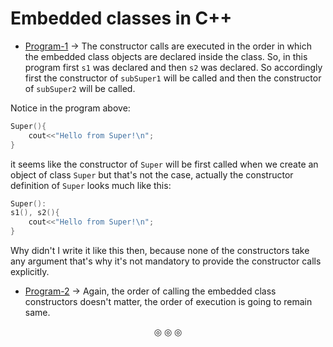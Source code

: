 # Embedded classes in C++

* [Program-1](https://github.com/C0DER11101/CPP/blob/quickCPP/EmbeddedClasses/Programs/p1.cpp) $\rightarrow$ The constructor calls are executed in the order in which the embedded class objects are declared inside the class. So, in this program first `s1` was declared and then `s2` was declared. So accordingly first the constructor of `subSuper1` will be called and then the constructor of `subSuper2` will be called.

Notice in the program above:
```c++
Super(){
	cout<<"Hello from Super!\n";
}
```
it seems like the constructor of `Super` will be first called when we create an object of class `Super` but that's not the case, actually the constructor definition of `Super` looks much like this:
```c++
Super():
s1(), s2(){
	cout<<"Hello from Super!\n";
}
```
Why didn't I write it like this then, because none of the constructors take any argument that's why it's not mandatory to provide the constructor calls explicitly.

* [Program-2](https://github.com/C0DER11101/CPP/blob/quickCPP/EmbeddedClasses/Programs/p2.cpp) $\rightarrow$ Again, the order of calling the embedded class constructors doesn't matter, the order of execution is going to remain same.

<p align="center">
&#9678; &#9678; &#9678;
</p>
